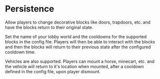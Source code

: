 # Persistence
Allow players to change decorative blocks like doors, trapdoors, etc. and have the blocks return to their original state.

Set the name of your lobby world and the cooldowns for the supported blocks in the config file. Players will then be able to interact with the blocks and then the blocks will return to their previous state after the configured cooldown time.

Vehicles are also supported. Players can mount a horse, minecart, etc. and the vehicle will return to it's location when mounted, after a cooldown defined in the config file, upon player dismount.
